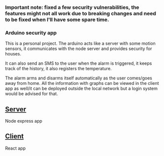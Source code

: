 ### Important note: fixed a few security vulnerabilities, the features might not all work due to breaking changes and need to be fixed when I'll have some spare time.

### Arduino security app

This is a personal project. The arduino acts like a server with some motion sensors, it communicates with the node server and provides security for houses. 

It can also send an SMS to the user when the alarm is triggered, it keeps track of the history, it also registers the temperature.

The alarm arms and disarms itself automatically as the user comes/goes away from home. All the information with graphs can be viewed in the client app as well/it can be deployed outside the local network but a login system would be advised for that.

## [Server][e4df8920]
Node express app

## [Client][f8c57dcd]
React app

  [e4df8920]: ./server "Server"
  [f8c57dcd]: ./client "Client"
